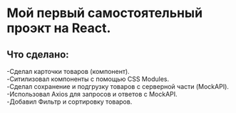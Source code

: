 # Мой первый самостоятельный проэкт на React.

## Что сделано:
-Сделал карточки товаров (компонент).\
-Cитилизовал компоненты с помощью CSS Modules.\
-Сделал сохранение и подгрузку товаров с серверной части (MockAPI).\
-Использовал Axios для запросов и ответов с MockAPI.\
-Добавил Фильтр и сортировку товаров.